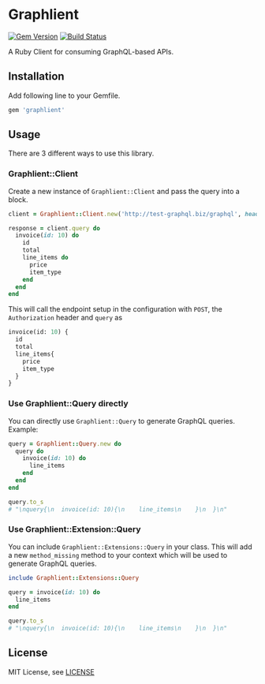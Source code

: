 # Graphlient

[![Gem Version](https://badge.fury.io/rb/graphlient.svg)](https://badge.fury.io/rb/graphlient)
[![Build Status](https://travis-ci.org/ashkan18/graphlient.svg?branch=master)](https://travis-ci.org/ashkan18/graphlient)

A Ruby Client for consuming GraphQL-based APIs.

## Installation

Add following line to your Gemfile.

```ruby
gem 'graphlient'
```

## Usage

There are 3 different ways to use this library.

### Graphlient::Client

Create a new instance of `Graphlient::Client` and pass the query into a block.

```ruby
client = Graphlient::Client.new('http://test-graphql.biz/graphql', headers: { 'Authorization' => 'Bearer 123'})

response = client.query do
  invoice(id: 10) do
    id
    total
    line_items do
      price
      item_type
    end
  end
end
```

This will call the endpoint setup in the configuration with `POST`, the `Authorization` header and `query` as

```graphql
invoice(id: 10) {
  id
  total
  line_items{
    price
    item_type
  }
}
```

### Use Graphlient::Query directly

You can directly use `Graphlient::Query` to generate GraphQL queries. Example:

```ruby
query = Graphlient::Query.new do
  query do
    invoice(id: 10) do
      line_items
    end
  end
end

query.to_s
# "\nquery{\n  invoice(id: 10){\n    line_items\n    }\n  }\n"
```

### Use Graphlient::Extension::Query

You can include `Graphlient::Extensions::Query` in your class. This will add a new `method_missing` method to your context which will be used to generate GraphQL queries.

```ruby
include Graphlient::Extensions::Query

query = invoice(id: 10) do
  line_items
end

query.to_s
# "\nquery{\n  invoice(id: 10){\n    line_items\n    }\n  }\n"
```

## License

MIT License, see [LICENSE](LICENSE)
